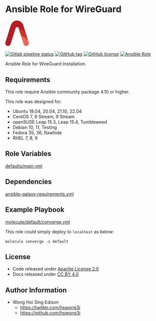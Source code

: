 # Ansible Role for WireGuard

<img src="/alvistack.svg" width="75" alt="AlviStack">

[![Gitlab pipeline status](https://img.shields.io/gitlab/pipeline/alvistack/ansible-role-wireguard/master)](https://gitlab.com/alvistack/ansible-role-wireguard/-/pipelines)
[![GitHub tag](https://img.shields.io/github/tag/alvistack/ansible-role-wireguard.svg)](https://github.com/alvistack/ansible-role-wireguard/tags)
[![GitHub license](https://img.shields.io/github/license/alvistack/ansible-role-wireguard.svg)](https://github.com/alvistack/ansible-role-wireguard/blob/master/LICENSE)
[![Ansible Role](https://img.shields.io/badge/galaxy-alvistack.wireguard-blue.svg)](https://galaxy.ansible.com/alvistack/wireguard)

Ansible Role for WireGuard Installation.

## Requirements

This role require Ansible community package 4.10 or higher.

This role was designed for:

  - Ubuntu 18.04, 20.04, 21.10, 22.04
  - CentOS 7, 8 Stream, 9 Stream
  - openSUSE Leap 15.3, Leap 15.4, Tumbleweed
  - Debian 10, 11, Testing
  - Fedora 35, 36, Rawhide
  - RHEL 7, 8, 9

## Role Variables

[defaults/main.yml](defaults/main.yml)

## Dependencies

[ansible-galaxy-requirements.yml](ansible-galaxy-requirements.yml)

## Example Playbook

[molecule/default/converge.yml](molecule/default/converge.yml)

This role could simply deploy to `localhost` as below:

    molecule converge -s default

## License

  - Code released under [Apache License 2.0](LICENSE)
  - Docs released under [CC BY 4.0](http://creativecommons.org/licenses/by/4.0/)

## Author Information

  - Wong Hoi Sing Edison
      - <https://twitter.com/hswong3i>
      - <https://github.com/hswong3i>
